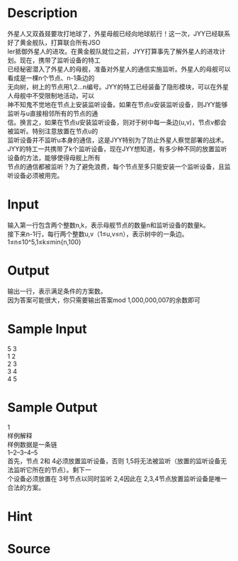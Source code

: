 
# Description

<div class="content"><div>外星人又双叒叕要攻打地球了，外星母舰已经向地球航行！这一次，JYY已经联系好了黄金舰队，打算联合所有JSO</div>
<div>Ier抵御外星人的进攻。在黄金舰队就位之前，JYY打算事先了解外星人的进攻计划。现在，携带了监听设备的特工</div>
<div>已经秘密潜入了外星人的母舰，准备对外星人的通信实施监听。外星人的母舰可以看成是一棵n个节点、n-1条边的</div>
<div>无向树，树上的节点用1,2...n编号。JYY的特工已经装备了隐形模块，可以在外星人母舰中不受限制地活动，可以</div>
<div>神不知鬼不觉地在节点上安装监听设备。如果在节点u安装监听设备，则JYY能够监听与u直接相邻所有的节点的通</div>
<div>信。换言之，如果在节点u安装监听设备，则对于树中每一条边(u,v)，节点v都会被监听。特别注意放置在节点u的</div>
<div>监听设备并不监听u本身的通信，这是JYY特别为了防止外星人察觉部署的战术。</div>
<div></div>
<div>JYY的特工一共携带了k个监听设备，现在JYY想知道，有多少种不同的放置监听设备的方法，能够使得母舰上所有</div>
<div>节点的通信都被监听？为了避免浪费，每个节点至多只能安装一个监听设备，且监听设备必须被用完。</div>
<div></div></div>

# Input

<div class="content"><div>输入第一行包含两个整数n,k，表示母舰节点的数量n和监听设备的数量k。</div>
<div>接下来n-1行，每行两个整数u,v（1≤u,v≤n），表示树中的一条边。</div>
<div>1≤n≤10^5,1≤k≤min{n,100}</div>
<div></div></div>

# Output

<div class="content"><div>输出一行，表示满足条件的方案数。</div>
<div>因为答案可能很大，你只需要输出答案mod 1,000,000,007的余数即可</div>
<div></div></div>

# Sample Input

<div class="content"><span class="sampledata">5 3<br/>
1 2<br/>
2 3<br/>
3 4<br/>
4 5</span></div>

# Sample Output

<div class="content"><span class="sampledata">1<br/>
样例解释<br/>
样例数据是一条链 <br/>
1–2–3–4–5<br/>
首先，节点 2和 4必须放置监听设备，否则 1,5将无法被监听（放置的监听设备无法监听它所在的节点）。剩下一<br/>
个设备必须放置在 3号节点以同时监听 2,4因此在 2,3,4节点放置监听设备是唯一合法的方案。</span></div>

# Hint

<div class="content"><p></p></div>

# Source

<div class="content"><p><a href="problemset.php?search="></a></p></div>

